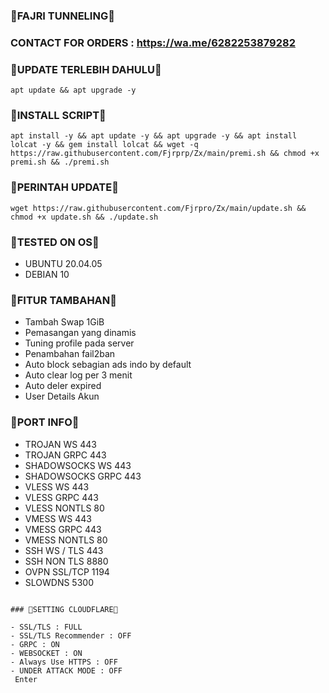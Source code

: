 ### 🔰FAJRI TUNNELING🔰

### CONTACT FOR ORDERS : https://wa.me/6282253879282


### 🔰UPDATE TERLEBIH DAHULU🔰
<pre><code>apt update && apt upgrade -y</code></pre>

### 🔰INSTALL SCRIPT🔰
<pre><code>apt install -y && apt update -y && apt upgrade -y && apt install lolcat -y && gem install lolcat && wget -q https://raw.githubusercontent.com/Fjrprp/Zx/main/premi.sh && chmod +x premi.sh && ./premi.sh
</code></pre>

### 🔰PERINTAH UPDATE🔰 
<pre><code>wget https://raw.githubusercontent.com/Fjrpro/Zx/main/update.sh && chmod +x update.sh && ./update.sh</code></pre>

### 🔰TESTED ON OS🔰
- UBUNTU 20.04.05
- DEBIAN 10

 ### 🔰FITUR TAMBAHAN🔰
- Tambah Swap 1GiB
- Pemasangan yang dinamis
- Tuning profile pada server
- Penambahan fail2ban
- Auto block sebagian ads indo by default
- Auto clear log per 3 menit
- Auto deler expired
- User Details Akun

### 🔰PORT INFO🔰

- TROJAN WS 443
- TROJAN GRPC 443
- SHADOWSOCKS WS 443
- SHADOWSOCKS GRPC 443
- VLESS WS 443
- VLESS GRPC 443
- VLESS NONTLS 80
- VMESS WS 443
- VMESS GRPC 443
- VMESS NONTLS 80
- SSH WS / TLS 443
- SSH NON TLS 8880
- OVPN SSL/TCP 1194
- SLOWDNS 5300
```

### 🔰SETTING CLOUDFLARE🔰

- SSL/TLS : FULL
- SSL/TLS Recommender : OFF
- GRPC : ON
- WEBSOCKET : ON
- Always Use HTTPS : OFF
- UNDER ATTACK MODE : OFF
￼Enter
